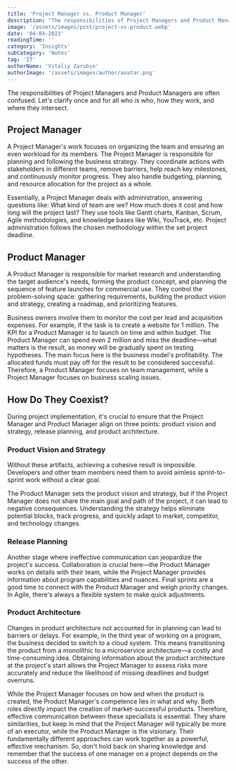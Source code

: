 ```yaml
---
title: 'Project Manager vs. Product Manager'
description: "The responsibilities of Project Managers and Product Managers are often confused. Let's clarify once and for all who is who, how they work, and where they intersect."
image: '/assets/images/post/project-vs-product.webp'
date: '04-04-2023'
readingTime: ''
category: 'Insights'
subCategory: 'Notes'
tag: 'IT'
authorName: 'Vitaliy Zarubin'
authorImage: '/assets/images/author/avatar.png'
---
```


The responsibilities of Project Managers and Product Managers are often confused. Let's clarify once and for all who is who, how they work, and where they intersect.

## Project Manager

A Project Manager's work focuses on organizing the team and ensuring an even workload for its members. The Project Manager is responsible for planning and following the business strategy. They coordinate actions with stakeholders in different teams, remove barriers, help reach key milestones, and continuously monitor progress. They also handle budgeting, planning, and resource allocation for the project as a whole.

Essentially, a Project Manager deals with administration, answering questions like: What kind of team are we? How much does it cost and how long will the project last? They use tools like Gantt charts, Kanban, Scrum, Agile methodologies, and knowledge bases like Wiki, YouTrack, etc. Project administration follows the chosen methodology within the set project deadline.

## Product Manager

A Product Manager is responsible for market research and understanding the target audience's needs, forming the product concept, and planning the sequence of feature launches for commercial use. They control the problem-solving space: gathering requirements, building the product vision and strategy, creating a roadmap, and prioritizing features.

Business owners involve them to monitor the cost per lead and acquisition expenses. For example, if the task is to create a website for 1 million. The KPI for a Product Manager is to launch on time and within budget. The Product Manager can spend even 2 million and miss the deadline—what matters is the result, as money will be gradually spent on testing hypotheses. The main focus here is the business model's profitability. The allocated funds must pay off for the result to be considered successful. Therefore, a Product Manager focuses on team management, while a Project Manager focuses on business scaling issues.

## How Do They Coexist?

During project implementation, it's crucial to ensure that the Project Manager and Product Manager align on three points: product vision and strategy, release planning, and product architecture.

### Product Vision and Strategy

Without these artifacts, achieving a cohesive result is impossible. Developers and other team members need them to avoid aimless sprint-to-sprint work without a clear goal.

The Product Manager sets the product vision and strategy, but if the Project Manager does not share the main goal and path of the project, it can lead to negative consequences. Understanding the strategy helps eliminate potential blocks, track progress, and quickly adapt to market, competitor, and technology changes.

### Release Planning

Another stage where ineffective communication can jeopardize the project's success. Collaboration is crucial here—the Product Manager works on details with their team, while the Project Manager provides information about program capabilities and nuances. Final sprints are a good time to connect with the Product Manager and weigh priority changes. In Agile, there's always a flexible system to make quick adjustments.

### Product Architecture

Changes in product architecture not accounted for in planning can lead to barriers or delays. For example, in the third year of working on a program, the business decided to switch to a cloud system. This means transitioning the product from a monolithic to a microservice architecture—a costly and time-consuming idea. Obtaining information about the product architecture at the project's start allows the Project Manager to assess risks more accurately and reduce the likelihood of missing deadlines and budget overruns.

While the Project Manager focuses on how and when the product is created, the Product Manager's competence lies in what and why. Both roles directly impact the creation of market-successful products. Therefore, effective communication between these specialists is essential. They share similarities, but keep in mind that the Project Manager will typically be more of an executor, while the Product Manager is the visionary. Their fundamentally different approaches can work together as a powerful, effective mechanism. So, don't hold back on sharing knowledge and remember that the success of one manager on a project depends on the success of the other.
